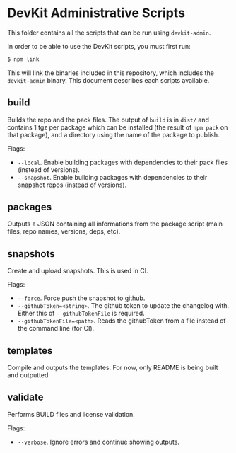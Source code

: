 # DevKit Administrative Scripts

This folder contains all the scripts that can be run using `devkit-admin`.

In order to be able to use the DevKit scripts, you must first run:

```bash
$ npm link
```

This will link the binaries included in this repository, which includes the `devkit-admin` binary. This document
describes each scripts available.

## build

Builds the repo and the pack files. The output of `build` is in `dist/` and contains 1 tgz per package which can be
installed (the result of `npm pack` on that package), and a directory using the name of the package to publish.

Flags:

- `--local`. Enable building packages with dependencies to their pack files (instead of versions).
- `--snapshot`. Enable building packages with dependencies to their snapshot repos (instead of versions).

## packages

Outputs a JSON containing all informations from the package script (main files, repo names, versions, deps, etc).

## snapshots

Create and upload snapshots. This is used in CI.

Flags:

- `--force`. Force push the snapshot to github.
- `--githubToken=<string>`. The github token to update the changelog with. Either this of `--githubTokenFile` is
  required.
- `--githubTokenFile=<path>`. Reads the githubToken from a file instead of the command line (for CI).

## templates

Compile and outputs the templates. For now, only README is being built and outputted.

## validate

Performs BUILD files and license validation.

Flags:

- `--verbose`. Ignore errors and continue showing outputs.
